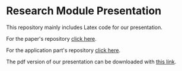 # Research Module Presentation

This repository mainly includes Latex code for our presentation.

For the paper's repository [click here](https://github.com/RaRedmer/Research_Module).

For the application part's repository [click here](https://github.com/RaRedmer/Research_Module_Application).

The pdf version of our presentation can be downloaded with [this línk](https://github.com/burakbalaban/Research_module_presentation/raw/master/main.pdf).
